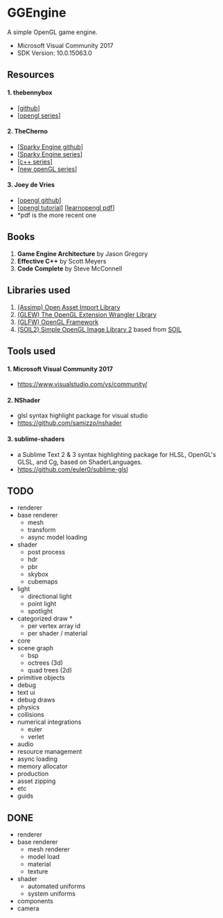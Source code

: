 # GGEngine #
A simple OpenGL game engine.
* Microsoft Visual Community 2017
 * SDK Version: 10.0.15063.0


## Resources ##
#### 1. thebennybox ####
* [[github](https://github.com/BennyQBD)]
* [[opengl series](https://www.youtube.com/watch?v=ss3AnSxJ2X8&list=PLEETnX-uPtBXP_B2yupUKlflXBznWIlL5)]

#### 2. TheCherno ####
* [[Sparky Engine github](https://github.com/TheCherno/Sparky)]
* [[Sparky Engine series](https://www.youtube.com/watch?v=vWU8EltWTfM&list=PLlrATfBNZ98fqE45g3jZA_hLGUrD4bo6_)]
* [[c++ series](https://www.youtube.com/watch?v=18c3MTX0PK0&list=PLlrATfBNZ98dudnM48yfGUldqGD0S4FFb)]
* [[new openGL series](https://www.youtube.com/watch?v=W3gAzLwfIP0&list=PLlrATfBNZ98foTJPJ_Ev03o2oq3-GGOS2)]

#### 3. Joey de Vries ####
* [[opengl github](https://github.com/JoeyDeVries/LearnOpenGL)]
* [[opengl tutorial](https://learnopengl.com/)]  [[learnopengl pdf](https://learnopengl.com/book/learnopengl_book.pdf)]
 * \*pdf is the more recent one


## Books ##
1. **Game Engine Architecture** by Jason Gregory
2. **Effective C++** by Scott Meyers
3. **Code Complete** by Steve McConnell


## Libraries used ##
1. [(Assimp) Open Asset Import Library](http://www.assimp.org/)
2. [(GLEW) The OpenGL Extension Wrangler Library](http://glew.sourceforge.net/)
3. [(GLFW) OpenGL Framework](http://www.glfw.org/)
4. [(SOIL2) Simple OpenGL Image Library 2](https://bitbucket.org/SpartanJ/soil2) based from [SOIL](http://www.lonesock.net/soil.html)


## Tools used ##
#### 1. Microsoft Visual Community 2017 ####
* https://www.visualstudio.com/vs/community/

#### 2. NShader ####
* glsl syntax highlight package for visual studio
* https://github.com/samizzo/nshader

#### 3. sublime-shaders ####
* a Sublime Text 2 & 3 syntax highlighting package for HLSL, OpenGL's GLSL, and Cg, based on ShaderLanguages.
* https://github.com/euler0/sublime-glsl


## TODO ##
* renderer
 * base renderer
   * mesh
   * transform
   * async model loading
 * shader
   * post process
   * hdr
   * pbr
   * skybox
   * cubemaps
 * light
   * directional light
   * point light
   * spotlight
 * categorized draw *
   * per vertex array id
   * per shader / material
* core
 * scene graph
   * bsp
   * octrees (3d)
   * quad trees (2d)
 * primitive objects
* debug
 * text ui
 * debug draws
* physics
 * collisions
 * numerical integrations
   * euler
   * verlet
* audio
* resource management
 * async loading
 * memory allocator
* production
 * asset zipping
* etc
 * guids

## DONE ##
* renderer
 * base renderer
   * mesh renderer
   * model load
   * material
   * texture
 * shader
   * automated uniforms
   * system uniforms
* components
 * camera
